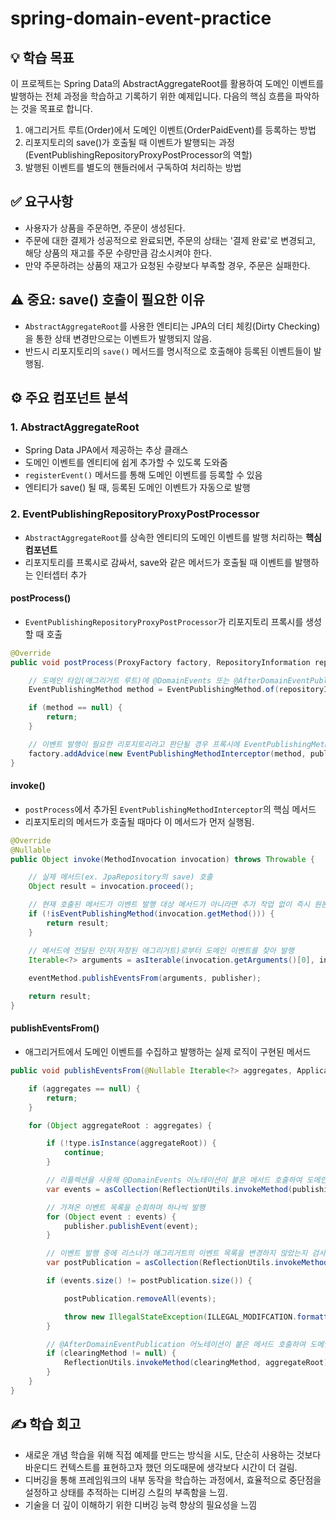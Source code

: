 # spring-domain-event-practice

## 💡 학습 목표
이 프로젝트는 Spring Data의 AbstractAggregateRoot를 활용하여 도메인 이벤트를 발행하는 전체 과정을 학습하고 기록하기 위한 예제입니다. 다음의 핵심 흐름을 파악하는 것을 목표로 합니다.

1. 애그리거트 루트(Order)에서 도메인 이벤트(OrderPaidEvent)를 등록하는 방법 
2. 리포지토리의 save()가 호출될 때 이벤트가 발행되는 과정 (EventPublishingRepositoryProxyPostProcessor의 역할)
3. 발행된 이벤트를 별도의 핸들러에서 구독하여 처리하는 방법

## ✅ 요구사항
- 사용자가 상품을 주문하면, 주문이 생성된다.
- 주문에 대한 결제가 성공적으로 완료되면, 주문의 상태는 '결제 완료'로 변경되고, 해당 상품의 재고를 주문 수량만큼 감소시켜야 한다.
- 만약 주문하려는 상품의 재고가 요청된 수량보다 부족할 경우, 주문은 실패한다.

## ⚠️ 중요: save() 호출이 필요한 이유
- `AbstractAggregateRoot`를 사용한 엔티티는 JPA의 더티 체킹(Dirty Checking)을 통한 상태 변경만으로는 이벤트가 발행되지 않음. 
- 반드시 리포지토리의 `save()` 메서드를 명시적으로 호출해야 등록된 이벤트들이 발행됨.

## ⚙️ 주요 컴포넌트 분석
### 1. AbstractAggregateRoot
- Spring Data JPA에서 제공하는 추상 클래스
- 도메인 이벤트를 엔티티에 쉽게 추가할 수 있도록 도와줌
- `registerEvent()` 메서드를 통해 도메인 이벤트를 등록할 수 있음
- 엔티티가 save() 될 때, 등록된 도메인 이벤트가 자동으로 발행

### 2. EventPublishingRepositoryProxyPostProcessor
- `AbstractAggregateRoot`를 상속한 엔티티의 도메인 이벤트를 발행 처리하는 **핵심 컴포넌트**
- 리포지토리를 프록시로 감싸서, save와 같은 메서드가 호출될 때 이벤트를 발행하는 인터셉터 추가

#### postProcess()
- `EventPublishingRepositoryProxyPostProcessor`가 리포지토리 프록시를 생성할 때 호출

```java
@Override
public void postProcess(ProxyFactory factory, RepositoryInformation repositoryInformation) {

    // 도메인 타입(애그리거트 루트)에 @DomainEvents 또는 @AfterDomainEventPublication 어노테이션이 붙은 메서드가 있는지 검사(AbstractAggregateRoot를 상속받으면 자동으로 붙음)
    EventPublishingMethod method = EventPublishingMethod.of(repositoryInformation.getDomainType());

    if (method == null) {
        return;
    }

    // 이벤트 발행이 필요한 리포지토리라고 판단될 경우 프록시에 EventPublishingMethodInterceptor 추가
    factory.addAdvice(new EventPublishingMethodInterceptor(method, publisher));
}
```

#### invoke()
- `postProcess`에서 추가된 `EventPublishingMethodInterceptor`의 핵심 메서드
- 리포지토리의 메서드가 호출될 때마다 이 메서드가 먼저 실행됨.

```java
@Override
@Nullable
public Object invoke(MethodInvocation invocation) throws Throwable {

    // 실제 메서드(ex. JpaRepository의 save) 호출
    Object result = invocation.proceed();

    // 현재 호출된 메서드가 이벤트 발행 대상 메서드가 아니라면 추가 작업 없이 즉시 원본 결과 반환 
    if (!isEventPublishingMethod(invocation.getMethod())) {
        return result;
	}

    // 메서드에 전달된 인자(저장된 애그리거트)로부터 도메인 이벤트를 찾아 발행
    Iterable<?> arguments = asIterable(invocation.getArguments()[0], invocation.getMethod());
    
    eventMethod.publishEventsFrom(arguments, publisher);

    return result;
}
```

#### publishEventsFrom()
- 애그리거트에서 도메인 이벤트를 수집하고 발행하는 실제 로직이 구현된 메서드

```java
public void publishEventsFrom(@Nullable Iterable<?> aggregates, ApplicationEventPublisher publisher) {

    if (aggregates == null) {
        return;
	}

    for (Object aggregateRoot : aggregates) {

        if (!type.isInstance(aggregateRoot)) {
            continue;
        }

        // 리플렉션을 사용해 @DomainEvents 어노테이션이 붙은 메서드 호출하여 도메인 이벤트 목록 수집
        var events = asCollection(ReflectionUtils.invokeMethod(publishingMethod, aggregateRoot));

        // 가져온 이벤트 목록을 순회하며 하나씩 발행
        for (Object event : events) {
            publisher.publishEvent(event);
        }

        // 이벤트 발행 중에 리스너가 애그리거트의 이벤트 목록을 변경하지 않았는지 검사
        var postPublication = asCollection(ReflectionUtils.invokeMethod(publishingMethod, aggregateRoot));

        if (events.size() != postPublication.size()) {

            postPublication.removeAll(events);

            throw new IllegalStateException(ILLEGAL_MODIFCATION.formatted(postPublication));
        }

        // @AfterDomainEventPublication 어노테이션이 붙은 메서드 호출하여 도메인 이벤트 목록 초기화
        if (clearingMethod != null) {
            ReflectionUtils.invokeMethod(clearingMethod, aggregateRoot);
        }
    }
}
```

## ✍️ 학습 회고
- 새로운 개념 학습을 위해 직접 예제를 만드는 방식을 시도, 단순히 사용하는 것보다 바운디드 컨텍스트를 표현하고자 했던 의도때문에 생각보다 시간이 더 걸림.
- 디버깅을 통해 프레임워크의 내부 동작을 학습하는 과정에서, 효율적으로 중단점을 설정하고 상태를 추적하는 디버깅 스킬의 부족함을 느낌. 
- 기술을 더 깊이 이해하기 위한 디버깅 능력 향상의 필요성을 느낌
